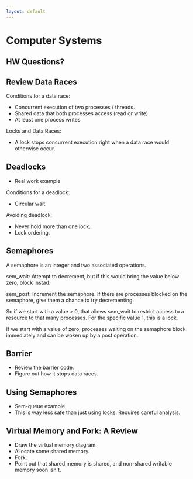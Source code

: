 ```yaml
---
layout: default
---
```


# Computer Systems

## HW Questions?

## Review Data Races

Conditions for a data race:

 - Concurrent execution of two processes / threads.
 - Shared data that both processes access (read or write)
 - At least one process writes

Locks and Data Races:

 - A lock stops concurrent execution right when a data race would otherwise
   occur.

## Deadlocks

 - Real work example
 
Conditions for a deadlock:

 - Circular wait.

Avoiding deadlock:

 - Never hold more than one lock.
 - Lock ordering.

## Semaphores

A semaphore is an integer and two associated operations.

sem_wait: Attempt to decrement, but if this would bring the value below zero,
          block instad.

sem_post: Increment the semaphore. If there are processes blocked on the
          semaphore, give them a chance to try decrementing.

So if we start with a value > 0, that allows sem_wait to restrict access to
a resource to that many processes. For the specific value 1, this is a lock.

If we start with a value of zero, processes waiting on the semaphore block
immediately and can be woken up by a post operation.

## Barrier

 - Review the barrier code.
 - Figure out how it stops data races.

## Using Semaphores

 - Sem-queue example
 - This is way less safe than just using locks. Requires careful analysis.

## Virtual Memory and Fork: A Review

 - Draw the virtual memory diagram.
 - Allocate some shared memory.
 - Fork.
 - Point out that shared memory is shared, and non-shared writable memory
   soon isn't.

